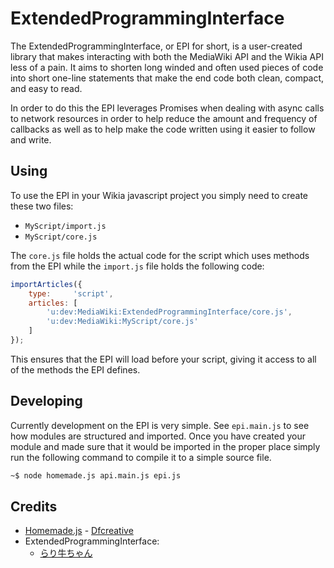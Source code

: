 ExtendedProgrammingInterface
============================
The ExtendedProgrammingInterface, or EPI for short, is a user-created library that makes interacting with both the MediaWiki API and the Wikia API less of a pain. It aims to shorten long winded and often used pieces of code into short one-line statements that make the end code both clean, compact, and easy to read. 

In order to do this the EPI leverages Promises when dealing with async calls to network resources in order to help reduce the amount and frequency of callbacks as well as to help make the code written using it easier to follow and write.

## Using
To use the EPI in your Wikia javascript project you simply need to create these two files:
 * `MyScript/import.js`
 * `MyScript/core.js`

The `core.js` file holds the actual code for the script which uses methods from the EPI while the `import.js` file holds the following code:

```javascript
importArticles({
    type:     'script',
    articles: [
        'u:dev:MediaWiki:ExtendedProgrammingInterface/core.js',
        'u:dev:MediaWiki:MyScript/core.js'
    ]
});
```

This ensures that the EPI will load before your script, giving it access to all of the methods the EPI defines.

## Developing
Currently development on the EPI is very simple. See `epi.main.js` to see how modules are structured and imported. Once you have created your module and made sure that it would be imported in the proper place simply run the following command to compile it to a simple source file.

```bash
~$ node homemade.js api.main.js epi.js
```

## Credits
 * [Homemade.js](https://github.com/dfcreative/homemade) - [Dfcreative](https://github.com/dfcreative)
 * ExtendedProgrammingInterface:
   * [らり牛ちゃん](http://dev.wikia.com/wiki/User:らり牛ちゃん) 